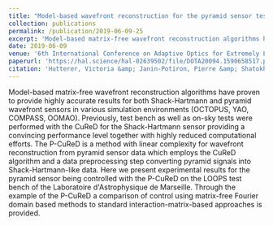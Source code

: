 ```yaml
---
title: "Model-based wavefront reconstruction for the pyramid sensor tested on the LOOPS bench"
collection: publications
permalink: /publication/2019-06-09-25
excerpt: 'Model-based matrix-free wavefront reconstruction algorithms have proven to provide highly accurate results for both Shack-Hartmann and pyramid wavefront sensors in various simulation environments (OCTOPUS, YAO, COMPASS, OOMAO). Previously, test bench as well as on-sky tests were performed with the CuReD for the Shack-Hartmann sensor providing a convincing performance level together with highly reduced computational efforts. The P-CuReD is a method with linear complexity for wavefront reconstruction from pyramid sensor data which employs the CuReD algorithm and a data preprocessing step converting pyramid signals into Shack-Hartmann-like data. Here we present experimental results for the pyramid sensor being controlled with the P-CuReD on the LOOPS test bench of the Laboratoire d&apos;Astrophysique de Marseille. Through the example of the P-CuReD a comparison of control using matrix-free Fourier domain based methods to standard interaction-matrix-based approaches is provided.'
date: 2019-06-09
venue: '6th International Conference on Adaptive Optics for Extremely Large Telescopes, AO4ELT 2019'
paperurl: 'https://hal.science/hal-02639502/file/DOTA20094.1590658517.pdf'
citation: 'Hutterer, Victoria &amp; Janin-Potiron, Pierre &amp; Shatokhina, Julia &amp; Fauvarque, Olivier &amp; Obereder, Andreas &amp; Raffetseder, Stefan &amp; Chambouleyron, Vincent &amp; Correia, Carlos &amp; Fusco, Thierry &amp; Neichel, Benoit &amp; EL HADI, Kacem &amp; Bond, Charlotte. (2019). Model-based wavefront reconstruction for the pyramid sensor tested on the LOOPS bench. '
---
```

Model-based matrix-free wavefront reconstruction algorithms have proven to provide highly accurate results for both Shack-Hartmann and pyramid wavefront sensors in various simulation environments (OCTOPUS, YAO, COMPASS, OOMAO). Previously, test bench as well as on-sky tests were performed with the CuReD for the Shack-Hartmann sensor providing a convincing performance level together with highly reduced computational efforts. The P-CuReD is a method with linear complexity for wavefront reconstruction from pyramid sensor data which employs the CuReD algorithm and a data preprocessing step converting pyramid signals into Shack-Hartmann-like data. Here we present experimental results for the pyramid sensor being controlled with the P-CuReD on the LOOPS test bench of the Laboratoire d&apos;Astrophysique de Marseille. Through the example of the P-CuReD a comparison of control using matrix-free Fourier domain based methods to standard interaction-matrix-based approaches is provided.
